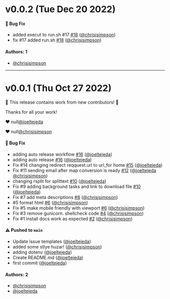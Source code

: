 # v0.0.2 (Tue Dec 20 2022)

#### 🐛 Bug Fix

- added execut to run.sh #17 [#18](https://github.com/KarmaComputing/ecw-to-tiff-conversion/pull/18) ([@chrisjsimpson](https://github.com/chrisjsimpson))
- fix #17 added run.sh [#18](https://github.com/KarmaComputing/ecw-to-tiff-conversion/pull/18) ([@chrisjsimpson](https://github.com/chrisjsimpson))

#### Authors: 1

- [@chrisjsimpson](https://github.com/chrisjsimpson)

---

# v0.0.1 (Thu Oct 27 2022)

:tada: This release contains work from new contributors! :tada:

Thanks for all your work!

:heart: null[@joeltejeda](https://github.com/joeltejeda)

:heart: null[@chrisjsimpson](https://github.com/chrisjsimpson)

#### 🐛 Bug Fix

- adding auto release workflow [#16](https://github.com/KarmaComputing/ecw-to-tiff-conversion/pull/16) ([@joeltejeda](https://github.com/joeltejeda))
- adding auto release [#16](https://github.com/KarmaComputing/ecw-to-tiff-conversion/pull/16) ([@joeltejeda](https://github.com/joeltejeda))
- Fix #14 changing redirect reqquest.url to url_for home [#15](https://github.com/KarmaComputing/ecw-to-tiff-conversion/pull/15) ([@joeltejeda](https://github.com/joeltejeda))
- Fix #11 sending email after map conversion is ready [#12](https://github.com/KarmaComputing/ecw-to-tiff-conversion/pull/12) ([@joeltejeda](https://github.com/joeltejeda) [@chrisjsimpson](https://github.com/chrisjsimpson))
- changing rsplit for splittext [#10](https://github.com/KarmaComputing/ecw-to-tiff-conversion/pull/10) ([@joeltejeda](https://github.com/joeltejeda))
- Fix #9 adding background tasks and link to download file [#10](https://github.com/KarmaComputing/ecw-to-tiff-conversion/pull/10) ([@joeltejeda](https://github.com/joeltejeda))
- Fix #7 add meta descriptions [#8](https://github.com/KarmaComputing/ecw-to-tiff-conversion/pull/8) ([@chrisjsimpson](https://github.com/chrisjsimpson))
- #5 format html [#6](https://github.com/KarmaComputing/ecw-to-tiff-conversion/pull/6) ([@chrisjsimpson](https://github.com/chrisjsimpson))
- Fix #5 make mobile friendly with viewport [#6](https://github.com/KarmaComputing/ecw-to-tiff-conversion/pull/6) ([@chrisjsimpson](https://github.com/chrisjsimpson))
- Fix #3 remove gunicorn. shellcheck code [#4](https://github.com/KarmaComputing/ecw-to-tiff-conversion/pull/4) ([@chrisjsimpson](https://github.com/chrisjsimpson))
- Fix #1 install docs work as expected [#2](https://github.com/KarmaComputing/ecw-to-tiff-conversion/pull/2) ([@chrisjsimpson](https://github.com/chrisjsimpson))

#### ⚠️ Pushed to `main`

- Update issue templates ([@joeltejeda](https://github.com/joeltejeda))
- added some stlye huzar! ([@chrisjsimpson](https://github.com/chrisjsimpson))
- adding dotenv ([@joeltejeda](https://github.com/joeltejeda))
- Create README.md ([@joeltejeda](https://github.com/joeltejeda))
- first commit ([@joeltejeda](https://github.com/joeltejeda))

#### Authors: 2

- [@chrisjsimpson](https://github.com/chrisjsimpson)
- [@joeltejeda](https://github.com/joeltejeda)
